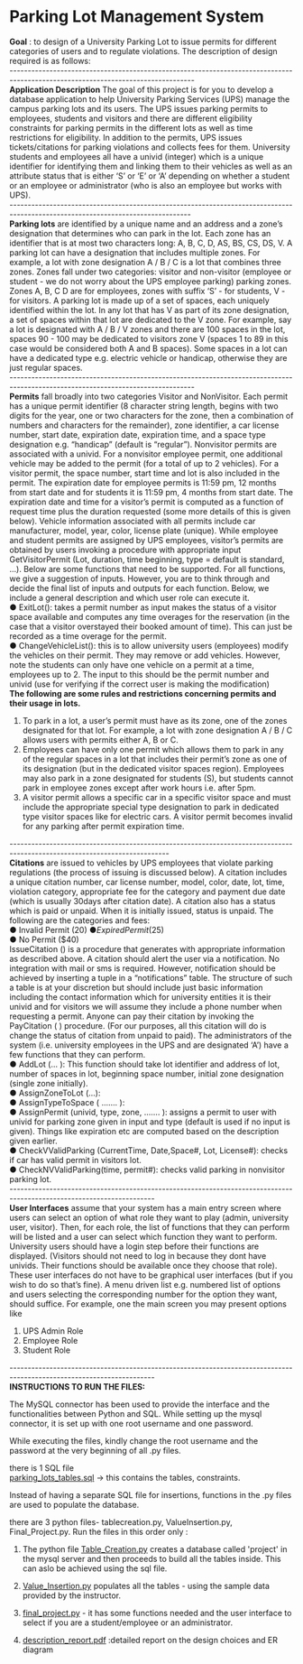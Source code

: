 # Parking Lot Management System
**Goal** : to design of a University Parking Lot to issue permits for different categories of users and to regulate violations. 
The description of design required is as follows:\
---------------------------------------------------------------------------------------------------------------------------------\
**Application Description**
The goal of this project is for you to develop a database application to help University Parking
Services (UPS) manage the campus parking lots and its users. The UPS issues parking permits
to employees, students and visitors and there are different eligibility constraints for parking
permits in the different lots as well as time restrictions for eligibility. In addition to the permits,
UPS issues tickets/citations for parking violations and collects fees for them. University students
and employees all have a univid (integer) which is a unique identifier for identifying them and
linking them to their vehicles as well as an attribute status that is either ‘S’ or ‘E’ or ‘A’
depending on whether a student or an employee or administrator (who is also an employee but
works with UPS).\
--------------------------------------------------------------------------------------------------------------------------------\
**Parking lots** are identified by a unique name and an address and a zone’s designation that
determines who can park in the lot. Each zone has an identifier that is at most two characters
long: A, B, C, D, AS, BS, CS, DS, V. A parking lot can have a designation that includes multiple
zones. For example, a lot with zone designation A / B / C is a lot that combines three zones.
Zones fall under two categories: visitor and non-visitor (employee or student - we do not worry
about the UPS employee parking) parking zones. Zones A, B, C D are for employees, zones
with suffix ‘S’ - for students, V - for visitors.
A parking lot is made up of a set of spaces, each uniquely identified within the lot. In any lot that
has V as part of its zone designation, a set of spaces within that lot are dedicated to the V zone.
For example, say a lot is designated with A / B / V zones and there are 100 spaces in the lot,
spaces 90 - 100 may be dedicated to visitors zone V (spaces 1 to 89 in this case would be
considered both A and B spaces). Some spaces in a lot can have a dedicated type e.g. electric
vehicle or handicap, otherwise they are just regular spaces.\
---------------------------------------------------------------------------------------------------------------------------------\
**Permits** fall broadly into two categories Visitor and NonVisitor. Each permit has a unique permit
identifier (8 character string length, begins with two digits for the year, one or two characters for
the zone, then a combination of numbers and characters for the remainder), zone identifier, a
car license number, start date, expiration date, expiration time, and a space type designation
e.g. “handicap” (default is “regular”). Nonvisitor permits are associated with a univid. For a
nonvisitor employee permit, one additional vehicle may be added to the permit (for a total of up
to 2 vehicles). For a visitor permit, the space number, start time and lot is also included in the
permit. The expiration date for employee permits is 11:59 pm, 12 months from start date and for
students it is 11:59 pm, 4 months from start date. The expiration date and time for a visitor’s
permit is computed as a function of request time plus the duration requested (some more details
of this is given below). Vehicle information associated with all permits include car manufacturer,
model, year, color, license plate (unique). While employee and student permits are assigned by
UPS employees, visitor’s permits are obtained by users invoking a procedure with appropriate
input GetVisitorPermit (Lot, duration, time beginning, type = default is standard, …). Below are
some functions that need to be supported. For all functions, we give a suggestion of inputs.
However, you are to think through and decide the final list of inputs and outputs for each
function. Below, we include a general description and which user role can execute it.\
● ExitLot(): takes a permit number as input makes the status of a visitor space available
and computes any time overages for the reservation (in the case that a visitor
overstayed their booked amount of time). This can just be recorded as a time overage
for the permit.\
● ChangeVehicleList(): this is to allow university users (employees) modify the vehicles on
their permit. They may remove or add vehicles. However, note the students can only
have one vehicle on a permit at a time, employees up to 2. The input to this should be
the permit number and univid (use for verifying if the correct user is making the
modification)\
**The following are some rules and restrictions concerning permits and their usage in lots.**
1. To park in a lot, a user’s permit must have as its zone, one of the zones designated for
that lot. For example, a lot with zone designation A / B / C allows users with permits
either A, B or C.
2. Employees can have only one permit which allows them to park in any of the regular
spaces in a lot that includes their permit’s zone as one of its designation (but in the
dedicated visitor spaces region). Employees may also park in a zone designated for
students (S), but students cannot park in employee zones except after work hours i.e.
after 5pm.
3. A visitor permit allows a specific car in a specific visitor space and must include the
appropriate special type designation to park in dedicated type visitor spaces like for
electric cars. A visitor permit becomes invalid for any parking after permit expiration time.

--------------------------------------------------------------------------------------------------------------------------\
**Citations** are issued to vehicles by UPS employees that violate parking regulations (the process
of issuing is discussed below). A citation includes a unique citation number, car license number,
model, color, date, lot, time, violation category, appropriate fee for the category and payment
due date (which is usually 30days after citation date). A citation also has a status which is paid
or unpaid. When it is initially issued, status is unpaid. The following are the categories and fees:\
● Invalid Permit ($20)\
● Expired Permit ($25)\
● No Permit ($40)\
IssueCitation () is a procedure that generates with appropriate information as described above.
A citation should alert the user via a notification. No integration with mail or sms is required.
However, notification should be achieved by inserting a tuple in a “notifications” table. The
structure of such a table is at your discretion but should include just basic information including
the contact information which for university entities it is their univid and for visitors we will
assume they include a phone number when requesting a permit.
Anyone can pay their citation by invoking the PayCitation ( ) procedure. (For our purposes, all
this citation will do is change the status of citation from unpaid to paid).
The administrators of the system (i.e. university employees in the UPS and are designated ‘A’)
have a few functions that they can perform.\
● AddLot (... ): This function should take lot identifier and address of lot, number of spaces
in lot, beginning space number, initial zone designation (single zone initially).\
● AssignZoneToLot (...):\
● AssignTypeToSpace ( ...…. ):\
● AssignPermit (univid, type, zone, ...…. ): assigns a permit to user with univid for parking
zone given in input and type (default is used if no input is given). Things like expiration
etc are computed based on the description given earlier.\
● CheckVValidParking (CurrentTime, Date,Space#, Lot, License#): checks if car has valid
permit in visitors lot.\
● CheckNVValidParking(time, permit#): checks valid parking in nonvisitor parking lot.\
----------------------------------------------------------------------------------------------------------------------\
**User Interfaces** assume that your system has a main entry screen where users can select an
option of what role they want to play (admin, university user, visitor). Then, for each role, the list
of functions that they can perform will be listed and a user can select which function they want
to perform. University users should have a login step before their functions are displayed.
(Visitors should not need to log in because they dont have univids. Their functions should be
available once they choose that role). These user interfaces do not have to be graphical user
interfaces (but if you wish to do so that’s fine). A menu driven list e.g. numbered list of options
and users selecting the corresponding number for the option they want, should suffice.
For example, one the main screen you may present options like
1. UPS Admin Role
2. Employee Role
3. Student Role

----------------------------------------------------------------------------------------------------------------------\
**INSTRUCTIONS TO RUN THE FILES:**

The MySQL connector has been used to provide the interface and the functionalities between Python and SQL.
While setting up the mysql connector, it is set up with one root username and one password. 

While executing the files, kindly change the root username and the password at the very beginning of all .py files.  

there is 1 SQL file\
[parking_lots_tables.sql](https://github.com/VM-Kumar/Parking-Lot-Management-System/blob/main/parking_lots_tables.sql) -> this contains the tables, constraints. 

Instead of having a separate SQL file for insertions, functions in the .py files are used to populate the database.


there are 3 python files- tablecreation.py, ValueInsertion.py, Final_Project.py.
Run the files in this order only :

1. The python file [Table_Creation.py](https://github.com/VM-Kumar/Parking-Lot-Management-System/blob/main/Table_Creation.py) creates a database called 'project' in the mysql server and then proceeds to
build all the tables inside. This can aslo be achieved using the sql file. 

2. [Value_Insertion.py](https://github.com/VM-Kumar/Parking-Lot-Management-System/blob/main/Value_Insertion.py) populates all the tables - using the sample data provided by the instructor.

3. [final_project.py](https://github.com/VM-Kumar/Parking-Lot-Management-System/blob/main/final_project%20.py) - it has some functions needed and the user interface to select if you are a student/employee or an administrator.

4. [description_report.pdf](https://github.com/VM-Kumar/Parking-Lot-Management-System/blob/main/description_report.pdf) :detailed report on the design choices and ER diagram
